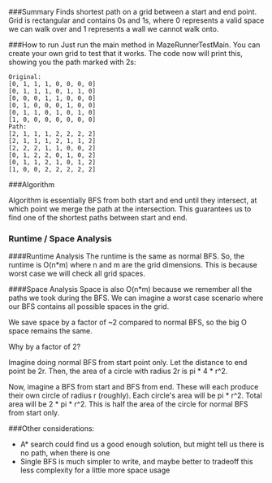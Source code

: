 ###Summary
Finds shortest path on a grid between a start and end point. Grid is rectangular and contains 0s and 1s, where 0 
represents a valid space we can walk over and 1 represents a wall we cannot walk onto.

###How to run
Just run the main method in MazeRunnerTestMain. You can create your own grid to test that it works.
The code now will print this, showing you the path marked with 2s:
```
Original: 
[0, 1, 1, 1, 0, 0, 0, 0]
[0, 1, 1, 1, 0, 1, 1, 0]
[0, 0, 0, 1, 1, 0, 0, 0]
[0, 1, 0, 0, 0, 1, 0, 0]
[0, 1, 1, 0, 1, 0, 1, 0]
[1, 0, 0, 0, 0, 0, 0, 0]
Path: 
[2, 1, 1, 1, 2, 2, 2, 2]
[2, 1, 1, 1, 2, 1, 1, 2]
[2, 2, 2, 1, 1, 0, 0, 2]
[0, 1, 2, 2, 0, 1, 0, 2]
[0, 1, 1, 2, 1, 0, 1, 2]
[1, 0, 0, 2, 2, 2, 2, 2]
```

###Algorithm

Algorithm is essentially BFS from both start and end until they intersect, at which point we merge the path at the
intersection. This guarantees us to find one of the shortest paths between start and end.

### Runtime / Space Analysis

####Runtime Analysis
The runtime is the same as normal BFS. So, the runtime is O(n*m) where n and m are the grid dimensions. 
This is because worst case we will check all grid spaces.

####Space Analysis
Space is also O(n*m) because we remember all the paths we took during the BFS. We can imagine a worst case scenario
where our BFS contains all possible spaces in the grid.

We save space by a factor of ~2 compared to normal BFS, so the big O space remains the same.

Why by a factor of 2?

Imagine doing normal BFS from start point only. Let the distance to end point be 2r. Then, the area of a circle with
radius 2r is pi * 4 * r^2.

Now, imagine a BFS from start and BFS from end. These will each produce their own circle of radius r (roughly). Each
circle's area will be pi * r^2. Total area will be 2 * pi * r^2. This is half the area of the circle for normal BFS from 
start only.

###Other considerations:
- A* search could find us a good enough solution, but might tell us there is no path, when there is one
- Single BFS is much simpler to write, and maybe better to tradeoff this less complexity for a little more space usage
